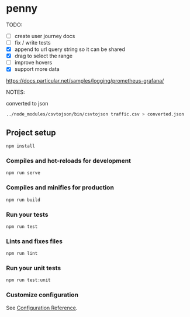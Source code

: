 # penny

TODO:
* [ ] create user journey docs
* [ ] fix / write tests
* [x] append to url query string so it can be shared
* [x] drag to select the range
* [ ] improve hovers
* [x] support more data

https://docs.particular.net/samples/logging/prometheus-grafana/


NOTES:

converted to json
```bash
../node_modules/csvtojson/bin/csvtojson traffic.csv > converted.json
```

## Project setup
```
npm install
```

### Compiles and hot-reloads for development
```
npm run serve
```

### Compiles and minifies for production
```
npm run build
```

### Run your tests
```
npm run test
```

### Lints and fixes files
```
npm run lint
```

### Run your unit tests
```
npm run test:unit
```

### Customize configuration
See [Configuration Reference](https://cli.vuejs.org/config/).
